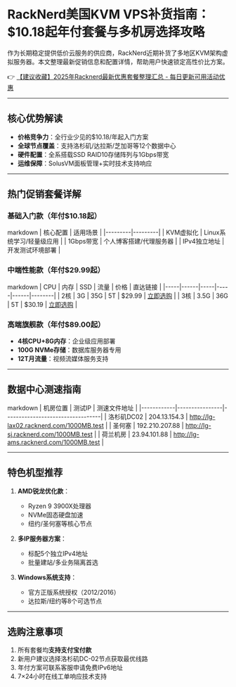 # RackNerd美国KVM VPS补货指南：$10.18起年付套餐与多机房选择攻略

作为长期稳定提供低价云服务的供应商，RackNerd近期补货了多地区KVM架构虚拟服务器。本文整理最新促销信息和配置详情，帮助用户快速锁定高性价比方案。

👉 [【建议收藏】2025年Racknerd最新优惠套餐整理汇总 - 每日更新可用活动优惠](https://bit.ly/Rack_Nerd)

---

## 核心优势解读
- **价格竞争力**：全行业少见的$10.18/年起入门方案
- **全球节点覆盖**：支持洛杉矶/达拉斯/芝加哥等12个数据中心
- **硬件配置**：全系搭载SSD RAID10存储阵列与1Gbps带宽
- **运维保障**：SolusVM面板管理+实时技术支持响应

---

## 热门促销套餐详解

### 基础入门款（年付$10.18起）
markdown
| 核心配置 | 适用场景 |
|---------|---------|
| KVM虚拟化 | Linux系统学习/轻量级应用 |
| 1Gbps带宽 | 个人博客搭建/代理服务器 |
| IPv4独立地址 | 开发测试环境部署 |

### 中端性能款（年付$29.99起）
markdown
| CPU | 内存 | SSD | 流量 | 价格 | 直达链接 |
|-----|------|-----|-----|------|--------|
| 2核 | 3G   | 35G | 5T  | $29.99 | [立即选购](https://bit.ly/Rack_Nerd) |
| 3核 | 3.5G | 36G | 5T  | $30.19 | [立即选购](https://bit.ly/Rack_Nerd) |

### 高端旗舰款（年付$89.00起）
- **4核CPU+8G内存**：企业级应用部署
- **100G NVMe存储**：数据库服务器专用
- **12T月流量**：视频流媒体服务支持

---

## 数据中心测速指南
markdown
| 机房位置   | 测试IP         | 测速文件地址                     |
|------------|----------------|----------------------------------|
| 洛杉矶DC02 | 204.13.154.3   | http://lg-lax02.racknerd.com/1000MB.test |
| 圣何塞     | 192.210.207.88 | http://lg-sj.racknerd.com/1000MB.test    |
| 荷兰机房   | 23.94.101.88   | http://lg-ams.racknerd.com/1000MB.test   |

---

## 特色机型推荐
1. **AMD锐龙优化款**：
   - Ryzen 9 3900X处理器
   - NVMe固态硬盘加速
   - 纽约/圣何塞等核心节点

2. **多IP服务器方案**：
   - 标配5个独立IPv4地址
   - 批量建站/多业务隔离首选

3. **Windows系统支持**：
   - 官方正版系统授权（2012/2016）
   - 达拉斯/纽约等8个可选节点

---

## 选购注意事项
1. 所有套餐均**支持支付宝付款**
2. 新用户建议选择洛杉矶DC-02节点获取最优线路
3. 年付方案可联系客服申请免费IPv6地址
4. 7×24小时在线工单响应技术支持